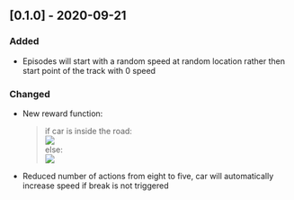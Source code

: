 ## [0.1.0] - 2020-09-21

### Added
- Episodes will start with a random speed at random location rather then start point of the track with 0 speed

### Changed
- New reward function:
    <br/>
    >    if car is inside the road:
    ><br/>
    >        <img src="https://latex.codecogs.com/svg.latex?\Large&space;reward=100-(90*\left|position_{normalized}\right|)-(100*(1-speed_{normalized}))" />
    ><br/>
    >    else:
    ><br/>
    >        <img src="https://latex.codecogs.com/svg.latex?\Large&space;reward=-10+(-40*(\left|position_{normalized}\right|-1))-(100*(1-speed_{normalized}))" />
    >

- Reduced number of actions from eight to five, car will automatically increase speed if break is not triggered
